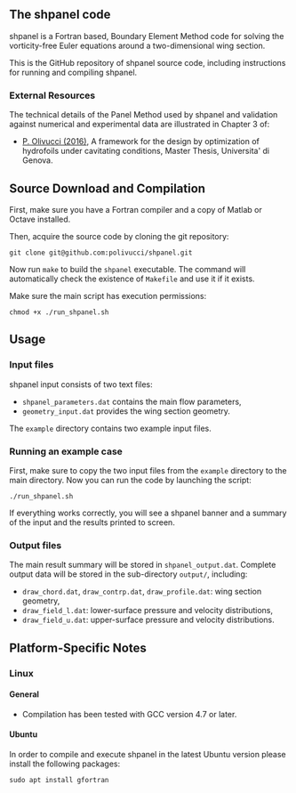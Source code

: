 
## The shpanel code

shpanel is a Fortran based, Boundary Element Method code for solving the vorticity-free Euler equations around a two-dimensional wing section.

This is the GitHub repository of shpanel source code, including instructions for running and compiling shpanel.

### External Resources

The technical details of the Panel Method used by shpanel and validation against numerical and experimental data are illustrated in Chapter 3 of:

- [P. Olivucci (2016)](https://drive.google.com/file/d/1HxuUuOYdLmRaLohr6xwOQ2BDgNsrewLa/view?usp=sharing), A framework for the design by optimization of hydrofoils under cavitating conditions, Master Thesis, Universita' di Genova.

## Source Download and Compilation

First, make sure you have a Fortran compiler and a copy of Matlab or Octave installed.

Then, acquire the source code by cloning the git repository:

    git clone git@github.com:polivucci/shpanel.git

Now run `make` to build the `shpanel` executable. 
The command will automatically check the existence of `Makefile` and use it if it exists.

Make sure the main script has execution permissions:

    chmod +x ./run_shpanel.sh


## Usage

### Input files

shpanel input consists of two text files: 

* `shpanel_parameters.dat` contains the main flow parameters,
* `geometry_input.dat` provides the wing section geometry.

The `example` directory contains two example input files.

### Running an example case

First, make sure to copy the two input files from the `example` directory to the main directory.
Now you can run the code by launching the script:

    ./run_shpanel.sh

If everything works correctly, you will see a shpanel banner and a summary of the input and the results printed to screen.

### Output files

The main result summary will be stored in `shpanel_output.dat`.
Complete output data will be stored in the sub-directory `output/`, including:

* `draw_chord.dat`, `draw_contrp.dat`, `draw_profile.dat`: wing section geometry,
* `draw_field_l.dat`: lower-surface pressure and velocity distributions,
* `draw_field_u.dat`: upper-surface pressure and velocity distributions.

## Platform-Specific Notes

### Linux

#### General

* Compilation has been tested with GCC version 4.7 or later.

#### Ubuntu

In order to compile and execute shpanel in the latest Ubuntu version please install the following packages:

    sudo apt install gfortran